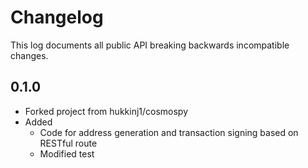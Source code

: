 Changelog
=========

This log documents all public API breaking backwards incompatible changes.

0.1.0
-----
- Forked project from hukkinj1/cosmospy
- Added
    - Code for address generation and transaction signing based on RESTful route
    - Modified test
